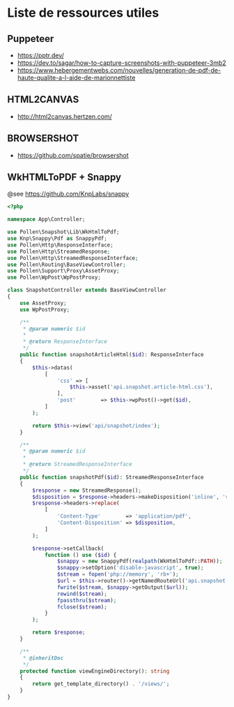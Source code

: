 # Liste de ressources utiles

## Puppeteer

- https://pptr.dev/
- https://dev.to/sagar/how-to-capture-screenshots-with-puppeteer-3mb2
- https://www.hebergementwebs.com/nouvelles/generation-de-pdf-de-haute-qualite-a-l-aide-de-marionnettiste

## HTML2CANVAS

- http://html2canvas.hertzen.com/

## BROWSERSHOT

- https://github.com/spatie/browsershot

## WkHTMLToPDF + Snappy

@see https://github.com/KnpLabs/snappy

```php
<?php

namespace App\Controller;

use Pollen\Snapshot\Lib\WkHtmlToPdf;
use Knp\Snappy\Pdf as SnappyPdf;
use Pollen\Http\ResponseInterface;
use Pollen\Http\StreamedResponse;
use Pollen\Http\StreamedResponseInterface;
use Pollen\Routing\BaseViewController;
use Pollen\Support\Proxy\AssetProxy;
use Pollen\WpPost\WpPostProxy;

class SnapshotController extends BaseViewController
{
    use AssetProxy;
    use WpPostProxy;

    /**
     * @param numeric $id
     *
     * @return ResponseInterface
     */
    public function snapshotArticleHtml($id): ResponseInterface
    {
        $this->datas(
            [
                'css' => [
                    $this->asset('api.snapshot.article-html.css'),
                ],
                'post'        => $this->wpPost()->get($id),
            ]
        );

        return $this->view('api/snapshot/index');
    }

    /**
     * @param numeric $id
     *
     * @return StreamedResponseInterface
     */
    public function snapshotPdf($id): StreamedResponseInterface
    {
        $response = new StreamedResponse();
        $disposition = $response->headers->makeDisposition('inline', 'snappy');
        $response->headers->replace(
            [
                'Content-Type'        => 'application/pdf',
                'Content-Disposition' => $disposition,
            ]
        );

        $response->setCallback(
            function () use ($id) {
                $snappy = new SnappyPdf(realpath(WkHtmlToPdf::PATH));
                $snappy->setOption('disable-javascript', true);
                $stream = fopen('php://memory', 'rb+');
                $url = $this->router()->getNamedRouteUrl('api.snapshot.article_html', ['id' => $id], true);
                fwrite($stream, $snappy->getOutput($url));
                rewind($stream);
                fpassthru($stream);
                fclose($stream);
            }
        );

        return $response;
    }

    /**
     * @inheritDoc
     */
    protected function viewEngineDirectory(): string
    {
        return get_template_directory() . '/views/';
    }
}
```